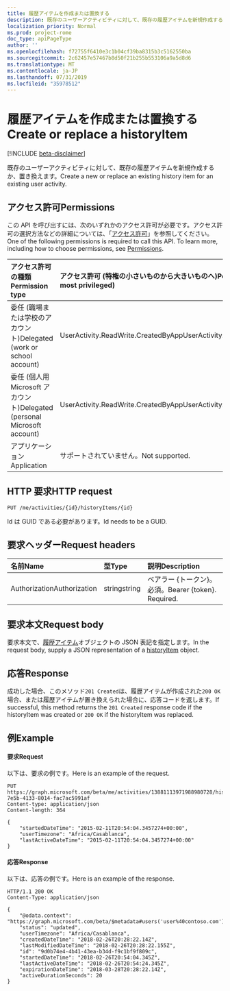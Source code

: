 ```yaml
---
title: 履歴アイテムを作成または置換する
description: 既存のユーザーアクティビティに対して、既存の履歴アイテムを新規作成するか、置き換えます。
localization_priority: Normal
ms.prod: project-rome
doc_type: apiPageType
author: ''
ms.openlocfilehash: f72755f6410e3c1b04cf39ba8315b3c5162550ba
ms.sourcegitcommit: 2c62457e57467b8d50f21b255b553106a9a5d8d6
ms.translationtype: MT
ms.contentlocale: ja-JP
ms.lasthandoff: 07/31/2019
ms.locfileid: "35978512"
---
```

# <a name="create-or-replace-a-historyitem"></a><span data-ttu-id="84b76-103">履歴アイテムを作成または置換する</span><span class="sxs-lookup"><span data-stu-id="84b76-103">Create or replace a historyItem</span></span>

[!INCLUDE [beta-disclaimer](../../includes/beta-disclaimer.md)]

<span data-ttu-id="84b76-104">既存のユーザーアクティビティに対して、既存の履歴アイテムを新規作成するか、置き換えます。</span><span class="sxs-lookup"><span data-stu-id="84b76-104">Create a new or replace an existing history item for an existing user activity.</span></span>

## <a name="permissions"></a><span data-ttu-id="84b76-105">アクセス許可</span><span class="sxs-lookup"><span data-stu-id="84b76-105">Permissions</span></span>

<span data-ttu-id="84b76-p101">この API を呼び出すには、次のいずれかのアクセス許可が必要です。アクセス許可の選択方法などの詳細については、「[アクセス許可](/graph/permissions-reference)」を参照してください。</span><span class="sxs-lookup"><span data-stu-id="84b76-p101">One of the following permissions is required to call this API. To learn more, including how to choose permissions, see [Permissions](/graph/permissions-reference).</span></span>


|<span data-ttu-id="84b76-108">アクセス許可の種類</span><span class="sxs-lookup"><span data-stu-id="84b76-108">Permission type</span></span>      | <span data-ttu-id="84b76-109">アクセス許可 (特権の小さいものから大きいものへ)</span><span class="sxs-lookup"><span data-stu-id="84b76-109">Permissions (from least to most privileged)</span></span>              |
|:--------------------|:---------------------------------------------------------|
|<span data-ttu-id="84b76-110">委任 (職場または学校のアカウント)</span><span class="sxs-lookup"><span data-stu-id="84b76-110">Delegated (work or school account)</span></span> | <span data-ttu-id="84b76-111">UserActivity.ReadWrite.CreatedByApp</span><span class="sxs-lookup"><span data-stu-id="84b76-111">UserActivity.ReadWrite.CreatedByApp</span></span>    |
|<span data-ttu-id="84b76-112">委任 (個人用 Microsoft アカウント)</span><span class="sxs-lookup"><span data-stu-id="84b76-112">Delegated (personal Microsoft account)</span></span> | <span data-ttu-id="84b76-113">UserActivity.ReadWrite.CreatedByApp</span><span class="sxs-lookup"><span data-stu-id="84b76-113">UserActivity.ReadWrite.CreatedByApp</span></span>    |
|<span data-ttu-id="84b76-114">アプリケーション</span><span class="sxs-lookup"><span data-stu-id="84b76-114">Application</span></span> | <span data-ttu-id="84b76-115">サポートされていません。</span><span class="sxs-lookup"><span data-stu-id="84b76-115">Not supported.</span></span> |

## <a name="http-request"></a><span data-ttu-id="84b76-116">HTTP 要求</span><span class="sxs-lookup"><span data-stu-id="84b76-116">HTTP request</span></span>

<!-- { "blockType": "ignored" } -->

```http
PUT /me/activities/{id}/historyItems/{id}
```

<span data-ttu-id="84b76-117">Id は GUID である必要があります。</span><span class="sxs-lookup"><span data-stu-id="84b76-117">Id needs to be a GUID.</span></span>

## <a name="request-headers"></a><span data-ttu-id="84b76-118">要求ヘッダー</span><span class="sxs-lookup"><span data-stu-id="84b76-118">Request headers</span></span>

|<span data-ttu-id="84b76-119">名前</span><span class="sxs-lookup"><span data-stu-id="84b76-119">Name</span></span> | <span data-ttu-id="84b76-120">型</span><span class="sxs-lookup"><span data-stu-id="84b76-120">Type</span></span> | <span data-ttu-id="84b76-121">説明</span><span class="sxs-lookup"><span data-stu-id="84b76-121">Description</span></span>|
|:----|:-----|:-----------|
|<span data-ttu-id="84b76-122">Authorization</span><span class="sxs-lookup"><span data-stu-id="84b76-122">Authorization</span></span> | <span data-ttu-id="84b76-123">string</span><span class="sxs-lookup"><span data-stu-id="84b76-123">string</span></span> | <span data-ttu-id="84b76-p102">ベアラー {トークン}。必須。</span><span class="sxs-lookup"><span data-stu-id="84b76-p102">Bearer {token}. Required.</span></span>|

## <a name="request-body"></a><span data-ttu-id="84b76-126">要求本文</span><span class="sxs-lookup"><span data-stu-id="84b76-126">Request body</span></span>

<span data-ttu-id="84b76-127">要求本文で、[履歴アイテム](../resources/projectrome-historyitem.md)オブジェクトの JSON 表記を指定します。</span><span class="sxs-lookup"><span data-stu-id="84b76-127">In the request body, supply a JSON representation of a [historyItem](../resources/projectrome-historyitem.md) object.</span></span>

## <a name="response"></a><span data-ttu-id="84b76-128">応答</span><span class="sxs-lookup"><span data-stu-id="84b76-128">Response</span></span>

<span data-ttu-id="84b76-129">成功した場合、このメソッド`201 Created`は、履歴アイテムが作成された`200 OK`場合、または履歴アイテムが置き換えられた場合に、応答コードを返します。</span><span class="sxs-lookup"><span data-stu-id="84b76-129">If successful, this method returns the `201 Created` response code if the historyItem was created or `200 OK` if the historyItem was replaced.</span></span>

## <a name="example"></a><span data-ttu-id="84b76-130">例</span><span class="sxs-lookup"><span data-stu-id="84b76-130">Example</span></span>

#### <a name="request"></a><span data-ttu-id="84b76-131">要求</span><span class="sxs-lookup"><span data-stu-id="84b76-131">Request</span></span>

<span data-ttu-id="84b76-132">以下は、要求の例です。</span><span class="sxs-lookup"><span data-stu-id="84b76-132">Here is an example of the request.</span></span>

<!-- {
    "blockType": "ignored",
    "name": "upsert_historyItem"
} -->

```http
PUT https://graph.microsoft.com/beta/me/activities/13881113971988980728/historyItems/390e06e2-7e5b-4133-8014-fac7ac5991af
Content-type: application/json
Content-length: 364

{
    "startedDateTime": "2015-02-11T20:54:04.3457274+00:00",
    "userTimezone": "Africa/Casablanca",
    "lastActiveDateTime": "2015-02-11T20:54:04.3457274+00:00"
}
```

#### <a name="response"></a><span data-ttu-id="84b76-133">応答</span><span class="sxs-lookup"><span data-stu-id="84b76-133">Response</span></span>

<span data-ttu-id="84b76-134">以下は、応答の例です。</span><span class="sxs-lookup"><span data-stu-id="84b76-134">Here is an example of the response.</span></span>

<!-- {
    "blockType": "ignored",
    "truncated": true,
    "@odata.type": "microsoft.graph.historyItem"
} -->

```http
HTTP/1.1 200 OK
Content-Type: application/json

{
    "@odata.context": "https://graph.microsoft.com/beta/$metadata#users('user%40contoso.com')/activities('13881113971988980728')/historyItems/$entity",
    "status": "updated",
    "userTimezone": "Africa/Casablanca",
    "createdDateTime": "2018-02-26T20:28:22.14Z",
    "lastModifiedDateTime": "2018-02-26T20:28:22.155Z",
    "id": "9d0b74e4-4b41-43ea-b34d-f9c1bf9f809c",
    "startedDateTime": "2018-02-26T20:54:04.345Z",
    "lastActiveDateTime": "2018-02-26T20:54:24.345Z",
    "expirationDateTime": "2018-03-28T20:28:22.14Z",
    "activeDurationSeconds": 20
}
```

<!-- uuid: 8fcb5dbc-d5aa-4681-8e31-b001d5168d79
2017-06-07 14:57:30 UTC -->
<!--
{
  "type": "#page.annotation",
  "description": "Upsert historyitem",
  "keywords": "",
  "section": "documentation",
  "tocPath": "",
  "suppressions": []
}
-->
